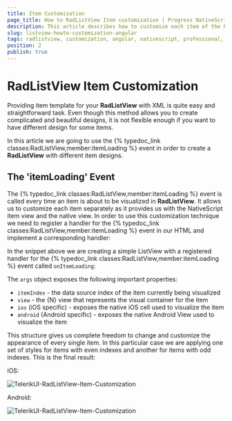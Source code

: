 ```yaml
---
title: Item Customization
page_title: How to RadListView Item customization | Progress NativeScript UI Documentation
description: This article describes how to customize each item of the RadListView.
slug: listview-howto-customization-angular
tags: radlistview, customization, angular, nativescript, professional, ui
position: 2
publish: true
---
```

# RadListView Item Customization

Providing item template for your **RadListView** with XML is quite easy and straightforward task. Even though this method allows you to create complicated and beautiful designs, it is not flexible enough if you want to have different design for some items.

In this article we are going to use the {% typedoc_link classes:RadListView,member:itemLoading %} event in order to create a **RadListView** with different item designs.

## The 'itemLoading' Event

The {% typedoc_link classes:RadListView,member:itemLoading %} event is called every time an item is about to be visualized in **RadListView**. It allows us to customize each item separately as it provides us with the NativeScript item view and the native view.
In order to use this customization technique we need to register a handler for the {% typedoc_link classes:RadListView,member:itemLoading %} event in our HTML and implement a corresponding handler:

<snippet id='angular-angular-listview-item-loading'/>

In the snippet above we are creating a simple ListView with a registered handler for the {% typedoc_link classes:RadListView,member:itemLoading %} event called `onItemLoading`:

<snippet id='angular-listview-item-loading-component'/>

The `args` object exposes the following important properties:

* `itemIndex` - the data source index of the item currently being visualized
* `view` - the {N} view that represents the visual container for the item
* `ios` (iOS specific) - exposes the native iOS cell used to visualize the item
* `android` (Android specific) - exposes the native Android View used to visualize the item

This structure gives us complete freedom to change and customize the appearance of every single item. In this particular case we are applying one set of styles for items with even indexes and another for items with odd indexes. This is the final result:

iOS:

![TelerikUI-RadListView-Item-Customization](../../../img/ns_ui/item-loading-ios.png "iOS")

Android:

![TelerikUI-RadListView-Item-Customization](../../../img/ns_ui/item-loading-android.png "Android")
